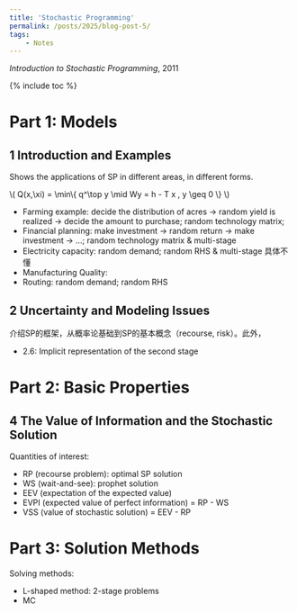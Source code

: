 ```yaml
---
title: 'Stochastic Programming'
permalink: /posts/2025/blog-post-5/
tags: 
    - Notes
---
```

*Introduction to Stochastic Programming*, 2011

{% include toc %}


# Part 1: Models

## 1 Introduction and Examples

Shows the applications of SP in different areas, in different forms.

\\( Q(x,\xi) = \min\\{ q^\top y \mid Wy = h - T x , y \geq 0 \\} \\)

- Farming example: decide the distribution of acres -> random yield is realized -> decide the amount to purchase; random technology matrix;
- Financial planning: make investment -> random return -> make investment -> ...; random technology matrix & multi-stage
- Electricity capacity: random demand; random RHS & multi-stage 具体不懂
- Manufacturing Quality: 
- Routing: random demand; random RHS



## 2 Uncertainty and Modeling Issues

介绍SP的框架，从概率论基础到SP的基本概念（recourse, risk）。此外，
- 2.6: Implicit representation of the second stage

# Part 2: Basic Properties

## 4 The Value of Information and the Stochastic Solution

Quantities of interest:
- RP (recourse problem): optimal SP solution
- WS (wait-and-see): prophet solution
- EEV (expectation of the expected value)
- EVPI (expected value of perfect information) = RP - WS 
- VSS (value of stochastic solution) = EEV - RP

# Part 3: Solution Methods

Solving methods:
- L-shaped method: 2-stage problems
- MC